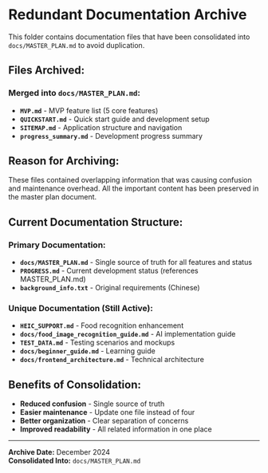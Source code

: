 # Redundant Documentation Archive

This folder contains documentation files that have been consolidated into `docs/MASTER_PLAN.md` to avoid duplication.

## Files Archived:

### **Merged into `docs/MASTER_PLAN.md`:**
- **`MVP.md`** - MVP feature list (5 core features)
- **`QUICKSTART.md`** - Quick start guide and development setup
- **`SITEMAP.md`** - Application structure and navigation
- **`progress_summary.md`** - Development progress summary

## Reason for Archiving:

These files contained overlapping information that was causing confusion and maintenance overhead. All the important content has been preserved in the master plan document.

## Current Documentation Structure:

### **Primary Documentation:**
- **`docs/MASTER_PLAN.md`** - Single source of truth for all features and status
- **`PROGRESS.md`** - Current development status (references MASTER_PLAN.md)
- **`background_info.txt`** - Original requirements (Chinese)

### **Unique Documentation (Still Active):**
- **`HEIC_SUPPORT.md`** - Food recognition enhancement
- **`docs/food_image_recognition_guide.md`** - AI implementation guide
- **`TEST_DATA.md`** - Testing scenarios and mockups
- **`docs/beginner_guide.md`** - Learning guide
- **`docs/frontend_architecture.md`** - Technical architecture

## Benefits of Consolidation:

- **Reduced confusion** - Single source of truth
- **Easier maintenance** - Update one file instead of four
- **Better organization** - Clear separation of concerns
- **Improved readability** - All related information in one place

---

**Archive Date:** December 2024  
**Consolidated Into:** `docs/MASTER_PLAN.md`
